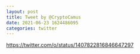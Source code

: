 ```yaml
--- 
layout: post 
title: Tweet by @CryptoCamus 
date: 2021-06-23 1624486095 
categories: twitter 
--- 
```

https://twitter.com/o/status/1407822816846647297
